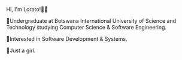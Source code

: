 Hi, I'm Lorato!🧸💕

🏫Undergraduate at Botswana International University of Science and Technology studying Computer Science & Software Engineering.

🥰Interested in Software Development & Systems.

🥹Just a girl.
